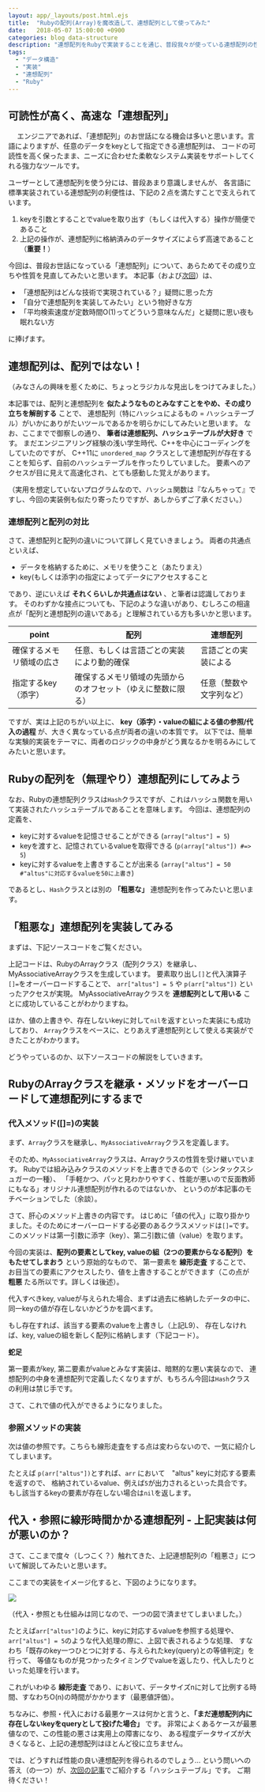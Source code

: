 ```yaml
---
layout: app/_layouts/post.html.ejs
title:  "Rubyの配列(Array)を魔改造して、連想配列として使ってみた"
date:   2018-05-07 15:00:00 +0900
categories: blog data-structure
description: "連想配列をRubyで実装することを通じ、普段我々が使っている連想配列の性能について理解することを目指した記事です。Rubyの配列(Array)を連想配列に魔改造するための、30行ほどの短いコードを公開しています。"
tags:
  - "データ構造"
  - "実装"
  - "連想配列"
  - "Ruby"
---
```

## 可読性が高く、高速な「連想配列」
　
エンジニアであれば、「連想配列」のお世話になる機会は多いと思います。言語によりますが、任意のデータをkeyとして指定できる連想配列は、
コードの可読性を高く保ったまま、ニーズに合わせた柔軟なシステム実装をサポートしてくれる強力なツールです。

ユーザーとして連想配列を使う分には、普段あまり意識しませんが、
各言語に標準実装されている連想配列の利便性は、下記の２点を満たすことで支えられています。

1. keyを引数とすることでvalueを取り出す（もしくは代入する）操作が簡便であること
2. 上記の操作が、連想配列に格納済みのデータサイズによらず高速であること（**重要！**）

今回は、普段お世話になっている「連想配列」について、あらためてその成り立ちや性質を見直してみたいと思います。
本記事（および[次回](https://www.altus5.co.jp/blog/data-structure/2018/05/07/hashtable/)）は、

* 「連想配列はどんな技術で実現されている？」疑問に思った方
* 「自分で連想配列を実装してみたい」という物好きな方
* 「平均検索速度が定数時間O(1)ってどういう意味なんだ」と疑問に思い夜も眠れない方

に捧げます。

## 連想配列は、配列ではない！

（みなさんの興味を惹くために、ちょっとラジカルな見出しをつけてみました。）

本記事では、配列と連想配列を **似たようなものとみなすことをやめ、その成り立ちを解剖する** ことで、
連想配列（特にハッシュによるもの = ハッシュテーブル）がいかにありがたいツールであるかを明らかにしてみたいと思います。
なお、ここまでで御察しの通り、 **筆者は連想配列、ハッシュテーブルが大好き** です。
まだエンジニアリング経験の浅い学生時代、C++を中心にコーディングをしていたのですが、
C++11に `unordered_map` クラスとして連想配列が存在することを知らず、自前のハッシュテーブルを作ったりしていました。
要素へのアクセスが目に見えて高速化され、とても感動した覚えがあります。

（実用を想定していないプログラムなので、ハッシュ関数は『なんちゃって』ですし、今回の実装例も似たり寄ったりですが、あしからずご了承ください。）

### 連想配列と配列の対比

さて、連想配列と配列の違いについて詳しく見ていきましょう。
両者の共通点といえば、

* データを格納するために、メモリを使うこと（あたりまえ）
* key(もしくは添字)の指定によってデータにアクセスすること

であり、逆にいえば **それくらいしか共通点はない** 、と筆者は認識しております。
そのわずかな接点についても、下記のような違いがあり、むしろこの相違点が「配列と連想配列の違いである」と理解されている方も多いかと思います。

|point|配列|連想配列|
|---|---|---|
|確保するメモリ領域の広さ|任意、もしくは言語ごとの実装により動的確保|言語ごとの実装による|
|指定するkey（添字）|確保するメモリ領域の先頭からのオフセット（ゆえに整数に限る）|任意（整数や文字列など）|

ですが、実は上記のちがい以上に、 **key（添字）・valueの組による値の参照/代入の過程** が、大きく異なっている点が両者の違いの本質です。
以下では、簡単な実験的実装をテーマに、両者のロジックの中身がどう異なるかを明るみにしてみたいと思います。

## Rubyの配列を（無理やり）連想配列にしてみよう

なお、Rubyの連想配列クラスは`Hash`クラスですが、これはハッシュ関数を用いて実装されたハッシュテーブルであることを意味します。
今回は、連想配列の定義を、

* keyに対するvalueを記憶させることができる (`array["altus"] = 5`)
* keyを渡すと、記憶されているvalueを取得できる (`p(array["altus"]) #=> 5`)
* keyに対するvalueを上書きすることが出来る (`array["altus"] = 50 #"altus"に対応するvalueを50に上書き`)

であるとし、`Hash`クラスとは別の **「粗悪な」** 連想配列を作ってみたいと思います。

## 「粗悪な」連想配列を実装してみる

まずは、下記ソースコードをご覧ください。

<code data-gist-id="06125dd98ffabb584a20c2ae04aecc3b"></code>


上記コードは、RubyのArrayクラス（配列クラス）を継承し、MyAssociativeArrayクラスを生成しています。
要素取り出し`[]`と代入演算子`[]=`をオーバーロードすることで、
`arr["altus"] = 5` や `p(arr["altus"])` といったアクセスが実現。
MyAssociativeArrayクラスを **連想配列として用いる** ことに成功していることがわかりますね。

ほか、値の上書きや、存在しないkeyに対して`nil`を返すといった実装にも成功しており、
`Array`クラスをベースに、とりあえず連想配列として使える実装ができたことがわかります。

どうやっているのか、以下ソースコードの解説をしていきます。

## RubyのArrayクラスを継承・メソッドをオーバーロードして連想配列にするまで

### 代入メソッド([]=)の実装

まず、`Array`クラスを継承し、`MyAssociativeArray`クラスを定義します。

<code data-gist-id="06125dd98ffabb584a20c2ae04aecc3b" data-gist-line="3"></code>

そのため、`MyAssociativeArray`クラスは、Arrayクラスの性質を受け継いでいます。
Rubyでは組み込みクラスのメソッドを上書きできるので（シンタックスシュガーの一種）、
「手軽かつ、パッと見わかりやすく、性能が悪いので反面教師にもなる」オリジナル連想配列が作れるのではないか、
というのが本記事のモチベーションでした（余談）。

さて、肝心のメソッド上書きの内容です。
はじめに「値の代入」に取り掛かりました。そのためにオーバーロードする必要のあるクラスメソッドは`[]=`です。
このメソッドは第一引数に添字（key）、第二引数に値（value）を取ります。

今回の実装は、**配列の要素としてkey, valueの組（2つの要素からなる配列）をもたせてしまおう** という原始的なもので、
第一要素を **線形走査** することで、お目当ての要素にアクセスしたり、値を上書きすることができます（この点が **粗悪** たる所以です。詳しくは後述）。

代入すべきkey, valueが与えられた場合、まずは過去に格納したデータの中に、同一keyの値が存在しないかどうかを調べます。

<code data-gist-id="06125dd98ffabb584a20c2ae04aecc3b" data-gist-line="6-12"></code>

もし存在すれば、該当する要素のvalueを上書きし（上記L9）、
存在しなければ、key, valueの組を新しく配列に格納します（下記コード）。

<code data-gist-id="06125dd98ffabb584a20c2ae04aecc3b" data-gist-line="13-15"></code>


**蛇足**

第一要素がkey, 第二要素がvalueとみなす実装は、暗黙的な悪い実装なので、
連想配列の中身を連想配列で定義したくなりますが、もちろん今回は`Hash`クラスの利用は禁じ手です。

さて、これで値の代入ができるようになりました。

### 参照メソッドの実装

次は値の参照です。こちらも線形走査をする点は変わらないので、一気に紹介してしまいます。

<code data-gist-id="06125dd98ffabb584a20c2ae04aecc3b" data-gist-line="18-29"></code>

たとえば `p(arr["altus"])`とすれば、`arr` において　"altus" keyに対応する要素を返すので、
格納されているvalue、例えば`5`が出力されるといった具合です。
もし該当するkeyの要素が存在しない場合は`nil`を返します。

## 代入・参照に線形時間かかる連想配列 - 上記実装は何が悪いのか？

さて、ここまで度々（しつこく？）触れてきた、上記連想配列の「粗悪さ」について解説してみたいと思います。

ここまでの実装をイメージ化すると、下図のようになります。

![](/images/blog/hashtable/MyAssociativeArray.jpg)

（代入・参照とも仕組みは同じなので、一つの図で済ませてしまいました。）

たとえば`arr["altus"]`のように、keyに対応するvalueを参照する処理や、
`arr["altus"] = 5`のような代入処理の際に、上図で表されるような処理、
すなわち「既存のkey一つひとつに対する、与えられたkey(query)との等値判定」を行って、
等値なものが見つかったタイミングでvalueを返したり、代入したりといった処理を行います。

これがいわゆる **線形走査** であり、において、データサイズnに対して比例する時間、すなわちO(n)の時間がかかります（最悪値評価）。

ちなみに、参照・代入における最悪ケースは何かと言うと、**「まだ連想配列内に存在しないkeyをqueryとして投げた場合」** です。
非常によくあるケースが最悪値なので、この性能の悪さは実用上の障害になり、
ある程度データサイズが大きくなると、上記の連想配列はほとんど役に立ちません。

では、どうすれば性能の良い連想配列を得られるのでしょう…
という問いへの答え（の一つ）が、[次回の記事](https://www.altus5.co.jp/blog/data-structure/2018/05/07/hashtable/)でご紹介する「ハッシュテーブル」です。
ご期待ください！
